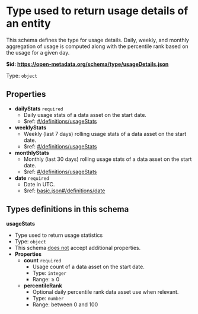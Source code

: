 # Type used to return usage details of an entity

This schema defines the type for usage details. Daily, weekly, and monthly aggregation of usage is computed along with the percentile rank based on the usage for a given day.

<b id="httpsopen-metadata.orgschematypeusagedetails.json">&#36;id: https://open-metadata.org/schema/type/usageDetails.json</b>

Type: `object`

## Properties
 - <b id="#https://open-metadata.org/schema/type/usageDetails.json/properties/dailyStats">dailyStats</b> `required`
	 - Daily usage stats of a data asset on the start date.
	 - &#36;ref: [#/definitions/usageStats](#/definitions/usageStats)
 - <b id="#https://open-metadata.org/schema/type/usageDetails.json/properties/weeklyStats">weeklyStats</b>
	 - Weekly (last 7 days) rolling usage stats of a data asset on the start date.
	 - &#36;ref: [#/definitions/usageStats](#/definitions/usageStats)
 - <b id="#https://open-metadata.org/schema/type/usageDetails.json/properties/monthlyStats">monthlyStats</b>
	 - Monthly (last 30 days) rolling usage stats of a data asset on the start date.
	 - &#36;ref: [#/definitions/usageStats](#/definitions/usageStats)
 - <b id="#https://open-metadata.org/schema/type/usageDetails.json/properties/date">date</b> `required`
	 - Date in UTC.
	 - &#36;ref: [basic.json#/definitions/date](#basic.jsondefinitionsdate)


## Types definitions in this schema
**usageStats**

 - Type used to return usage statistics
 - Type: `object`
 - This schema <u>does not</u> accept additional properties.
 - **Properties**
	 - <b id="#https://open-metadata.org/schema/type/usageDetails.json/definitions/usageStats/properties/count">count</b> `required`
		 - Usage count of a data asset on the start date.
		 - Type: `integer`
		 - Range:  &ge; 0
	 - <b id="#https://open-metadata.org/schema/type/usageDetails.json/definitions/usageStats/properties/percentileRank">percentileRank</b>
		 - Optional daily percentile rank data asset use when relevant.
		 - Type: `number`
		 - Range: between 0 and 100


